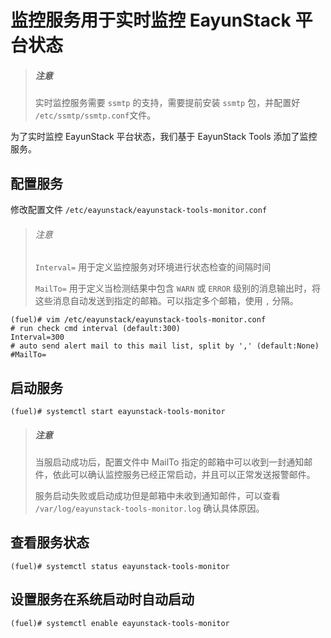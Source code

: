 # 监控服务用于实时监控 EayunStack 平台状态

> ##### 注意
>
> 实时监控服务需要 ```ssmtp``` 的支持，需要提前安装 ```ssmtp``` 包，并配置好 ```/etc/ssmtp/ssmtp.conf```文件。

为了实时监控 EayunStack 平台状态，我们基于 EayunStack Tools 添加了监控服务。

## 配置服务

修改配置文件 ```/etc/eayunstack/eayunstack-tools-monitor.conf```

> ###### 注意
>
> ```Interval=``` 用于定义监控服务对环境进行状态检查的间隔时间
>
> ```MailTo=``` 用于定义当检测结果中包含 ```WARN``` 或 ```ERROR``` 级别的消息输出时，将这些消息自动发送到指定的邮箱。可以指定多个邮箱，使用 ```,``` 分隔。

```
(fuel)# vim /etc/eayunstack/eayunstack-tools-monitor.conf
# run check cmd interval (default:300)
Interval=300
# auto send alert mail to this mail list, split by ',' (default:None)
#MailTo=
```

## 启动服务

```
(fuel)# systemctl start eayunstack-tools-monitor
```

> ##### 注意
>
> 当服启动成功后，配置文件中 MailTo 指定的邮箱中可以收到一封通知邮件，依此可以确认监控服务已经正常启动，并且可以正常发送报警邮件。
>
> 服务启动失败或启动成功但是邮箱中未收到通知邮件，可以查看 ```/var/log/eayunstack-tools-monitor.log``` 确认具体原因。

## 查看服务状态

```
(fuel)# systemctl status eayunstack-tools-monitor
```

## 设置服务在系统启动时自动启动

```
(fuel)# systemctl enable eayunstack-tools-monitor
```
